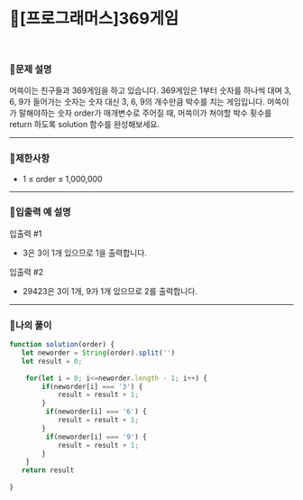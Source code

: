 # 🦄[프로그래머스]369게임
<br/>

### 🧡문제 설명
머쓱이는 친구들과 369게임을 하고 있습니다. 369게임은 1부터 숫자를 하나씩 대며 3, 6, 9가 들어가는 숫자는 숫자 대신 3, 6, 9의 개수만큼 박수를 치는 게임입니다. 머쓱이가 말해야하는 숫자 order가 매개변수로 주어질 때, 머쓱이가 쳐야할 박수 횟수를 return 하도록 solution 함수를 완성해보세요.
***
### 💛제한사항
- 1 ≤ order ≤ 1,000,000
***
### 💙입출력 예 설명
입출력 #1
- 3은 3이 1개 있으므로 1을 출력합니다.

입출력 #2
- 29423은 3이 1개, 9가 1개 있으므로 2를 출력합니다.
***
### 💜나의 풀이
```javascript
function solution(order) {
   let neworder = String(order).split('')
   let result = 0;
     
    for(let i = 0; i<=neworder.length - 1; i++) {
        if(neworder[i] === '3') {
            result = result + 1;
        }
         if(neworder[i] === '6') {
            result = result + 1;
        }
         if(neworder[i] === '9') {
            result = result + 1;
        }
    }
   return result
   
}
```